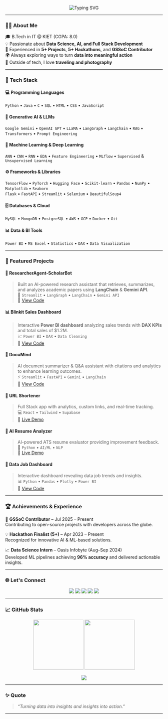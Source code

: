 <!-- Typing SVG -->
<p align="center">
  <img src="https://readme-typing-svg.demolab.com?font=Poppins&size=25&duration=3000&pause=1000&color=37C978&center=true&vCenter=true&width=600&lines=Hi+👋,+I'm+Kunj+Rastogi;Aspiring+Data+Analyst;AI+%26+ML+Enthusiast;Full+Stack+Learner;Turning+Data+into+Insights+📊" alt="Typing SVG" />
</p>

---

### 👨‍💻 **About Me**
🎓 B.Tech in IT @ KIET (CGPA: 8.0)  
💡 Passionate about **Data Science, AI, and Full Stack Development**  
🚀 Experienced in **5+ Projects**, **5+ Hackathons**, and **GSSoC Contributor**  
🌍 Always exploring ways to turn **data into meaningful action**  
📸 Outside of tech, I love **traveling and photography**  

---

### 🧠 **Tech Stack**

#### 💻 Programming Languages  
`Python` • `Java` • `C` • `SQL` • `HTML` • `CSS` • `JavaScript`

#### 🤖 Generative AI & LLMs  
`Google Gemini` • `OpenAI GPT` • `LLaMA` • `LangGraph` • `LangChain` • `RAG` • `Transformers` • `Prompt Engineering`

#### 🧩 Machine Learning & Deep Learning  
`ANN` • `CNN` • `RNN` • `EDA` • `Feature Engineering` • `MLflow` • `Supervised` & `Unsupervised Learning`

#### ⚙️ Frameworks & Libraries  
`TensorFlow` • `PyTorch` • `Hugging Face` • `Scikit-learn` • `Pandas` • `NumPy` • `Matplotlib` • `Seaborn`  
`Flask` • `FastAPI` • `Streamlit` • `Selenium` • `BeautifulSoup4`

#### 🗄️ Databases & Cloud  
`MySQL` • `MongoDB` • `PostgreSQL` • `AWS` • `GCP` • `Docker` • `Git`

#### 📊 Data & BI Tools  
`Power BI` • `MS Excel` • `Statistics` • `DAX` • `Data Visualization`

---

### 🚀 **Featured Projects**

#### 🧠 ResearcherAgent-ScholarBot  
> Built an AI-powered research assistant that retrieves, summarizes, and analyzes academic papers using **LangChain** & **Gemini API**.  
🧩 `Streamlit` • `LangGraph` • `LangChain` • `Gemini API`  
🔗 [View Code](#)

#### 📊 Blinkit Sales Dashboard  
> Interactive **Power BI dashboard** analyzing sales trends with **DAX KPIs** and total sales of $1.2M.  
📈 `Power BI` • `DAX` • `Data Cleaning`  
🔗 [View Code](#)

#### 🧾 DocuMind  
> AI document summarizer & Q&A assistant with citations and analytics to enhance learning outcomes.  
⚡ `Streamlit` • `FastAPI` • `Gemini` • `LangChain`  
🔗 [View Code](#)

#### 🔗 URL Shortener  
> Full Stack app with analytics, custom links, and real-time tracking.  
💻 `React` • `Tailwind` • `Supabase`  
🔗 [Live Demo](#)

#### 🧰 AI Resume Analyzer  
> AI-powered ATS resume evaluator providing improvement feedback.  
🧠 `Python` • `AI/ML` • `NLP`  
🔗 [Live Demo](#)

#### 💼 Data Job Dashboard  
> Interactive dashboard revealing data job trends and insights.  
📊 `Python` • `Pandas` • `Plotly` • `Power BI`  
🔗 [View Code](#)

---

### 🏆 **Achievements & Experience**

🏅 **GSSoC Contributor** – Jul 2025 – Present  
Contributing to open-source projects with developers across the globe.  

💡 **Hackathon Finalist (5+)** – Apr 2023 – Present  
Recognized for innovative AI & ML-based solutions.  

📈 **Data Science Intern** – Oasis Infobyte (Aug–Sep 2024)  
Developed ML pipelines achieving **96% accuracy** and delivered actionable insights.

---

### 🌐 **Let's Connect**

<p align="center">
  <a href="mailto:kunjrastogi2919@gmail.com"><img src="https://img.shields.io/badge/Gmail-D14836?style=for-the-badge&logo=gmail&logoColor=white"/></a>
  <a href="https://www.linkedin.com/in/kunjrastogi"><img src="https://img.shields.io/badge/LinkedIn-0A66C2?style=for-the-badge&logo=linkedin&logoColor=white"/></a>
  <a href="https://github.com/Techykunj"><img src="https://img.shields.io/badge/GitHub-171515?style=for-the-badge&logo=github&logoColor=white"/></a>
  <a href="https://x.com/kunj_rasto97269"><img src="https://img.shields.io/badge/Twitter-000000?style=for-the-badge&logo=x&logoColor=white"/></a>
  <a href="https://kunjportfolia.netlify.app/"><img src="https://img.shields.io/badge/Portfolio-37C978?style=for-the-badge&logo=About.me&logoColor=white"/></a>
</p>

---

### 📈 **GitHub Stats**

<p align="center">
  <img src="https://github-readme-stats.vercel.app/api?username=kunjrastogi&show_icons=true&theme=vue&hide_border=true" height="160px"/>
  <img src="https://github-readme-stats.vercel.app/api/top-langs/?username=kunjrastogi&layout=compact&theme=vue&hide_border=true" height="160px"/>
</p>

<p align="center">
  <img src="https://github-profile-summary-cards.vercel.app/api/cards/profile-details?username=kunjrastogi&theme=vue"/>
</p>

---

### ✨ **Quote**
> _“Turning data into insights and insights into action.”_

---



